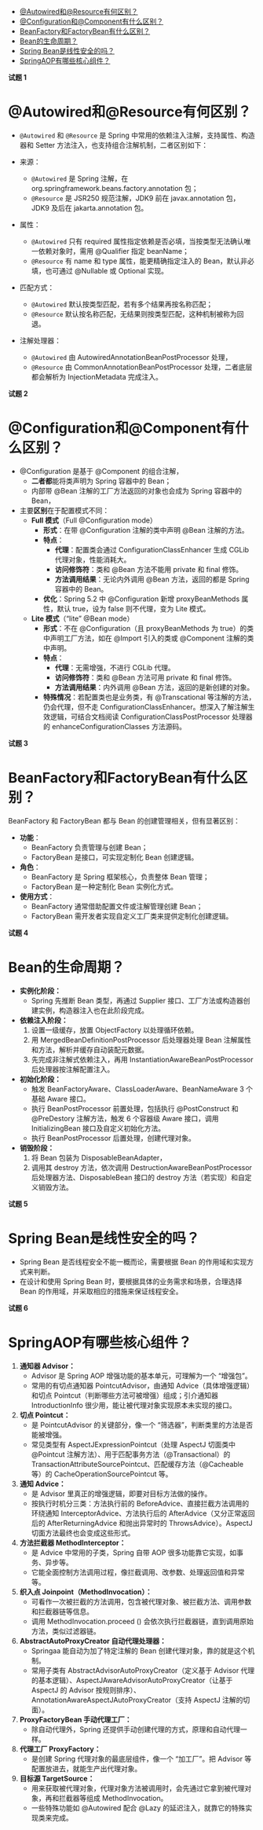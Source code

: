 <!--
 * @Description: 
 * @Author: ljl
 * @Date: 2025-04-10 16:06:59
 * @LastEditors: rendc
 * @LastEditTime: 2025-04-10 19:32:50
-->
- [@Autowired和@Resource有何区别？](#autowired和resource有何区别)
- [@Configuration和@Component有什么区别？](#configuration和component有什么区别)
- [BeanFactory和FactoryBean有什么区别？](#beanfactory和factorybean有什么区别)
- [Bean的生命周期？](#bean的生命周期)
- [Spring Bean是线性安全的吗？](#spring-bean是线性安全的吗)
- [SpringAOP有哪些核心组件？](#springaop有哪些核心组件)

**试题 1**
# @Autowired和@Resource有何区别？

* `@Autowired` 和 `@Resource` 是 Spring 中常用的依赖注入注解，支持属性、构造器和 Setter 方法注入，也支持组合注解机制，二者区别如下：

* 来源：
  * `@Autowired` 是 Spring 注解，在org.springframework.beans.factory.annotation 包；
  * `@Resource` 是 JSR250 规范注解，JDK9 前在 javax.annotation 包，JDK9 及后在 jakarta.annotation 包。

* 属性：
    * `@Autowired` 只有 required 属性指定依赖是否必填，当按类型无法确认唯一依赖对象时，需用 @Qualifier 指定 beanName；
    * `@Resource` 有 name 和 type 属性，能更精确指定注入的 Bean，默认非必填，也可通过 @Nullable 或 Optional 实现。

* 匹配方式：
    * `@Autowired` 默认按类型匹配，若有多个结果再按名称匹配；
    * `@Resource` 默认按名称匹配，无结果则按类型匹配，这种机制被称为回退。

* 注解处理器：
    * `@Autowired` 由 AutowiredAnnotationBeanPostProcessor 处理，
    * `@Resource` 由 CommonAnnotationBeanPostProcessor 处理，二者底层都会解析为 InjectionMetadata 完成注入。

**试题 2**
# @Configuration和@Component有什么区别？
* @Configuration 是基于 @Component 的组合注解，
    * **二者都**能将类声明为 Spring 容器中的 Bean；
    * 内部带 @Bean 注解的工厂方法返回的对象也会成为 Spring 容器中的 Bean，
* 主要**区别**在于配置模式不同：
    * **Full 模式**（Full @Configuration mode）
        * **形式**：在带 @Configuration 注解的类中声明 @Bean 注解的方法。
        * **特点**：
            * **代理**：配置类会通过 ConfigurationClassEnhancer 生成 CGLib 代理对象，性能消耗大。
            * **访问修饰符**：类和 @Bean 方法不能用 private 和 final 修饰。
            * **方法调用结果**：无论内外调用 @Bean 方法，返回的都是 Spring 容器中的 Bean。
        * **优化**：Spring 5.2 中 @Configuration 新增 proxyBeanMethods 属性，默认 true，设为 false 则不代理，变为 Lite 模式。
    * **Lite 模式**（“lite” @Bean mode）
        * **形式**：不在 @Configuration（且 proxyBeanMethods 为 true）的类中声明工厂方法，如在 @Import 引入的类或 @Component 注解的类中声明。
        * **特点**：
            * **代理**：无需增强，不进行 CGLib 代理。
            * **访问修饰符**：类和 @Bean 方法可用 private 和 final 修饰。
            * **方法调用结果**：内外调用 @Bean 方法，返回的是新创建的对象。
        * **特殊情况**：若配置类也是业务类，有 @Transcational 等注解的方法，仍会代理，但不走 ConfigurationClassEnhancer。想深入了解注解生效逻辑，可结合文档阅读 ConfigurationClassPostProcessor 处理器的 enhanceConfigurationClasses 方法源码。

**试题 3**
# BeanFactory和FactoryBean有什么区别？
BeanFactory 和 FactoryBean 都与 Bean 的创建管理相关，但有显著区别：
* **功能**：
    * BeanFactory 负责管理与创建 Bean；
    * FactoryBean 是接口，可实现定制化 Bean 创建逻辑。
* **角色**：
    * BeanFactory 是 Spring 框架核心，负责整体 Bean 管理；
    * FactoryBean 是一种定制化 Bean 实例化方式。
* **使用方式**：
    * BeanFactory 通常借助配置文件或注解管理创建 Bean；
    * FactoryBean 需开发者实现自定义工厂类来提供定制化创建逻辑。

**试题 4**
# Bean的生命周期？
* **实例化阶段：**
    * Spring 先推断 Bean 类型，再通过 Supplier 接口、工厂方法或构造器创建实例，构造器注入也在此阶段完成。
* **依赖注入阶段：**
    1. 设置一级缓存，放置 ObjectFactory 以处理循环依赖。
    2. 用 MergedBeanDefinitionPostProcessor 后处理器处理 Bean 注解属性和方法，解析并缓存自动装配元数据。
    3. 先完成非注解式依赖注入，再用 InstantiationAwareBeanPostProcessor 后处理器按注解配置注入。
* **初始化阶段：**
    * 触发 BeanFactoryAware、ClassLoaderAware、BeanNameAware 3 个基础 Aware 接口。
    * 执行 BeanPostProcessor 前置处理，包括执行 @PostConstruct 和 @PreDestory 注解方法，触发 6 个容器级 Aware 接口，调用 InitializingBean 接口及自定义初始化方法。
    * 执行 BeanPostProcessor 后置处理，创建代理对象。
* **销毁阶段：**
    1. 将 Bean 包装为 DisposableBeanAdapter，
    2. 调用其 destroy 方法，依次调用 DestructionAwareBeanPostProcessor 后处理器方法、DisposableBean 接口的 destroy 方法（若实现）和自定义销毁方法。

**试题 5**
# Spring Bean是线性安全的吗？
* Spring Bean 是否线程安全不能一概而论，需要根据 Bean 的作用域和实现方式来判断。
* 在设计和使用 Spring Bean 时，要根据具体的业务需求和场景，合理选择 Bean 的作用域，并采取相应的措施来保证线程安全。

**试题 6**
# SpringAOP有哪些核心组件？
1. **通知器 Advisor：**
    * Advisor 是 Spring AOP 增强功能的基本单元，可理解为一个 “增强包”。
    * 常用的有切点通知器 PointcutAdvisor，由通知 Advice（具体增强逻辑）和切点 Pointcut（判断哪些方法可被增强）组成；引介通知器 IntroductionInfo 很少用，能让被代理对象实现原本未实现的接口。
2. **切点 Pointcut：**
    * 是 PointcutAdvisor 的关键部分，像一个 “筛选器”，判断类里的方法是否能被增强。
    * 常见类型有 AspectJExpressionPointcut（处理 AspectJ 切面类中 @Pointcut 注解方法）、用于匹配事务方法（@Transactional）的 TransactionAttributeSourcePointcut、匹配缓存方法（@Cacheable 等）的 CacheOperationSourcePointcut 等。
3. **通知 Advice：**
    * 是 Advisor 里真正的增强逻辑，即要对目标方法做的操作。
    * 按执行时机分三类：方法执行前的 BeforeAdvice、直接拦截方法调用的环绕通知 InterceptorAdvice、方法执行后的 AfterAdvice（又分正常返回后的 AfterReturningAdvice 和抛出异常时的 ThrowsAdvice）。AspectJ 切面方法最终也会变成这些形式。
4. **方法拦截器 MethodInterceptor：**
    * 是 Advice 中常用的子类，Spring 自带 AOP 很多功能靠它实现，如事务、异步等。
    * 它能全面控制方法调用过程，像拦截调用、改参数、处理返回值和异常等。
5. **织入点 Joinpoint（MethodInvocation）：**
    * 可看作一次被拦截的方法调用，包含被代理对象、被拦截方法、调用参数和拦截器链等信息。
    * 调用 MethodInvocation.proceed () 会依次执行拦截器链，直到调用原始方法，类似过滤器链。
6. **AbstractAutoProxyCreator 自动代理处理器：**
    * Springaa 能自动为加了特定注解的 Bean 创建代理对象，靠的就是这个机制。
    * 常用子类有 AbstractAdvisorAutoProxyCreator（定义基于 Advisor 代理的基本逻辑）、AspectJAwareAdvisorAutoProxyCreator（让基于 AspectJ 的 Advisor 按规则排序）、AnnotationAwareAspectJAutoProxyCreator（支持 AspectJ 注解的切面）。
7. **ProxyFactoryBean 手动代理工厂：**
    * 除自动代理外，Spring 还提供手动创建代理的方式，原理和自动代理一样。
8. **代理工厂 ProxyFactory：**
    * 是创建 Spring 代理对象的最底层组件，像一个 “加工厂”。把 Advisor 等配置放进去，就能生产出代理对象。
9. **目标源 TargetSource：**
    * 用来获取被代理对象，代理对象方法被调用时，会先通过它拿到被代理对象，再和拦截器等组成 MethodInvocation。
    * 一些特殊功能如 @Autowired 配合 @Lazy 的延迟注入，就靠它的特殊实现类来完成。